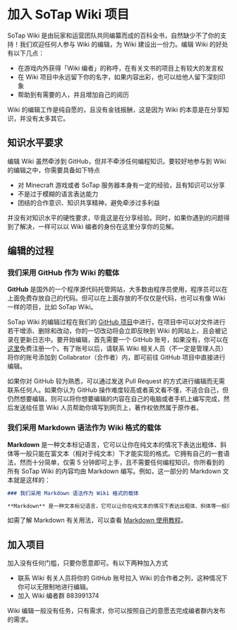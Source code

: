 # 加入 SoTap Wiki 项目

SoTap Wiki 是由玩家和运营团队共同编纂而成的百科全书，自然缺少不了你的支持！我们欢迎任何人参与 Wiki 的编辑，为 Wiki 建设出一份力。编辑 Wiki 的好处有以下几点：

- 在游戏内外获得「Wiki 编者」的称呼，在有关文书的项目上有较大的发言权
- 在 Wiki 项目中永远留下你的名字，如果内容出彩，也可以给他人留下深刻印象
- 帮助到有需要的人，并且增加自己的阅历

Wiki 的编辑工作是纯自愿的，且没有金钱报酬，这是因为 Wiki 的本意是在分享知识，并没有太多其它。

## 知识水平要求

编辑 Wiki 虽然牵涉到 GitHub，但并不牵涉任何编程知识。要较好地参与到 Wiki 的编辑之中，你需要具备如下特点

- 对 Minecraft 游戏或者 SoTap 服务器本身有一定的经验，且有知识可以分享
- 不是过于模糊的语言表达能力
- 团结的合作意识、知识共享精神，避免牵涉过多利益

并没有对知识水平的硬性要求，毕竟这是在分享经验。同时，如果你遇到的问题得到了解决，一样可以以 Wiki 编者的身份在这里分享你的见解。

## 编辑的过程

### 我们采用 GitHub 作为 Wiki 的载体

**GitHub** 是国外的一个程序源代码托管网站，大多数由程序员使用，程序员可以在上面免费存放自己的代码。但可以在上面存放的不仅仅是代码，也可以有像 Wiki 一样的项目，比如 SoTap Wiki。

SoTap Wiki 的编辑过程在我们的 [GitHub 项目](https://github.com/sotapmc/SotapWiki)中进行，在项目中可以对文件进行若干增添、删除和改动，你的一切改动将会立即反映到 Wiki 的网站上，且会被记录在更新日志中。要开始编辑，首先需要一个 GitHub 账号，如果没有，你可以在[这里](https://github.com/signup)免费注册一个。有了账号以后，请联系 Wiki 相关人员（不一定是管理人员）将你的账号添加到 Collabrator（合作者）内，即可前往 GitHub 项目中直接进行编辑。

如果你对 GitHub 较为熟悉，可以通过发送 Pull Request 的方式进行编辑而无需联系任何人。如果你认为 GitHub 操作难度较高或者英文看不懂，不适合自己，但仍然想要编辑，则可以将你想要编辑的内容在自己的电脑或者手机上编写完成，然后发送给任意 Wiki 人员帮助你填写到网页上，著作权依然属于原作者。

### 我们采用 Markdown 语法作为 Wiki 格式的载体

**Markdown** 是一种文本标记语言，它可以让你在纯文本的情况下表达出粗体、斜体等一般只能在富文本（相对于纯文本）下才能实现的格式。它拥有自己的一套语法，然而十分简单，仅需 5 分钟即可上手，且不需要任何编程知识。你所看到的所有 SoTap Wiki 的内容均由 Markdown 编写。例如，这一部分的 Markdown 文本就是这样的：

```markdown
### 我们采用 Markdown 语法作为 Wiki 格式的载体

**Markdown** 是一种文本标记语言，它可以让你在纯文本的情况下表达出粗体、斜体等一般只能在富文本（相对于纯文本）下才能实现的格式。它拥有自己的一套语法，然而十分简单，仅需 5 分钟即可上手，且不需要任何编程知识。你所看到的所有 SoTap Wiki 的内容均由 Markdown 编写。例如，这一部分的 Markdown 文本就是这样的：
```

如需了解 Markdown 有关用法，可以查看 [Markdown 使用教程](/help/markdown-tutorial.md)。

## 加入项目

加入没有任何门槛，只要你愿意即可。有以下两种加入方式

- 联系 Wiki 有关人员将你的 GitHub 账号拉入 Wiki 的合作者之列，这种情况下你可以无限制地进行编辑。
- 加入 Wiki 编者群 883991374

Wiki 编辑一般没有任务，只有需求，你可以按照自己的意愿去完成编者群内发布的需求。
